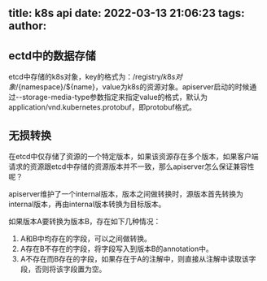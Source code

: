 title: k8s api
date: 2022-03-13 21:06:23
tags:
author:
---
## ectd中的数据存储

etcd中存储的k8s对象，key的格式为：/registry/${k8s对象}/${namespace}/${name}，value为k8s的资源对象。apiserver启动的时候通过--storage-media-type参数指定来指定value的格式，默认为application/vnd.kubernetes.protobuf，即protobuf格式。

## 无损转换

在etcd中仅存储了资源的一个特定版本，如果该资源存在多个版本，如果客户端请求的资源跟etcd中存储的资源版本并不一致，那么apiserver怎么保证兼容性呢？

apiserver维护了一个internal版本，版本之间做转换时，源版本首先转换为internal版本，再由internal版本转换为目标版本。

如果版本A要转换为版本B，存在如下几种情况：
1. A和B中均存在的字段，可以之间做转换。
2. A存在B不存在的字段，将字段写入到版本B的annotation中。
3. A不存在而B存在的字段，如果存在于A的注解中，则直接从注解中读取该字段，否则将该字段置为空。